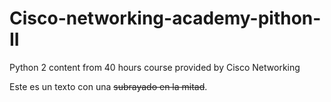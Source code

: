 # Cisco-networking-academy-pithon-II

Python 2 content from 40 hours course provided by Cisco Networking

Este es un texto con una ~~subrayado en la mitad~~.
